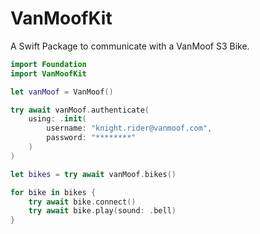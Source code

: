 # VanMoofKit

A Swift Package to communicate with a VanMoof S3 Bike.

```swift
import Foundation
import VanMoofKit

let vanMoof = VanMoof()

try await vanMoof.authenticate(
    using: .init(
        username: "knight.rider@vanmoof.com",
        password: "********"
    )
)

let bikes = try await vanMoof.bikes()

for bike in bikes {
    try await bike.connect()
    try await bike.play(sound: .bell)
}
```
